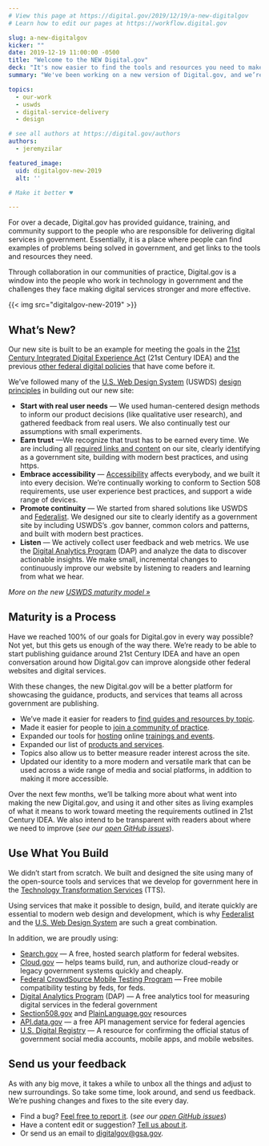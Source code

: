 ```yaml
---
# View this page at https://digital.gov/2019/12/19/a-new-digitalgov
# Learn how to edit our pages at https://workflow.digital.gov

slug: a-new-digitalgov
kicker: ""
date: 2019-12-19 11:00:00 -0500
title: "Welcome to the NEW Digital.gov"
deck: "It's now easier to find the tools and resources you need to make digital services better, and see examples of problems being solved across government."
summary: "We've been working on a new version of Digital.gov, and we’re ready to make it available to you."

topics:
  - our-work
  - uswds
  - digital-service-delivery
  - design

# see all authors at https://digital.gov/authors
authors:
  - jeremyzilar

featured_image:
  uid: digitalgov-new-2019
  alt: ''

# Make it better ♥

---
```


For over a decade, Digital.gov has provided guidance, training, and community support to the people who are responsible for delivering digital services in government. Essentially, it is a place where people can find examples of problems being solved in government, and get links to the tools and resources they need.

Through collaboration in our communities of practice, Digital.gov is a window into the people who work in technology in government and the challenges they face making digital services stronger and more effective.

{{< img src="digitalgov-new-2019" >}}

## What’s New?

Our new site is built to be an example for meeting the goals in the [21st Century Integrated Digital Experience Act](https://digital.gov/guides/21st-century-idea/) (21st Century IDEA) and the previous [other federal digital policies](https://digital.gov/resources/omb-memos-circulars-executive-orders-and-other-policies/) that have come before it.

We’ve followed many of the [U.S. Web Design System](https://designsystem.digital.gov/) (USWDS) [design principles](https://designsystem.digital.gov/maturity-model/) in building out our new site:

- **Start with real user needs** — We used human-centered design methods to inform our product decisions (like qualitative user research), and gathered feedback from real users. We also continually test our assumptions with small experiments.
- **Earn trust** —We recognize that trust has to be earned every time.  We are including all [required links and content](https://digital.gov/resources/required-web-content-and-links/) on our site, clearly identifying as a government site, building with modern best practices, and using https.
- **Embrace accessibility** — [Accessibility](https://digital.gov/resources/intro-accessibility/) affects everybody, and we built it into every decision.  We’re continually working to conform to Section 508 requirements, use user experience best practices, and support a wide range of devices.
- **Promote continuity** — We started from shared solutions like USWDS and [Federalist](https://federalist.18f.gov/). We designed our site to clearly identify as a government site by including USWDS’s .gov banner, common colors and patterns, and built with modern best practices.
- **Listen** — We actively collect user feedback and web metrics. We use the [Digital Analytics Program](https://digital.gov/services/dap/) (DAP) and analyze the data to discover actionable insights. We make small, incremental changes to continuously improve our website by listening to readers and learning from what we hear.

_More on the new [USWDS maturity model »](https://designsystem.digital.gov/maturity-model/)_

## Maturity is a Process

Have we reached 100% of our goals for Digital.gov in every way possible? Not yet, but this gets us enough of the way there. We’re ready to be able to start publishing guidance around 21st Century IDEA and have an open conversation around how Digital.gov can improve alongside other federal websites and digital services.

With these changes, the new Digital.gov will be a better platform for showcasing the guidance, products, and services that teams all across government are publishing.

- We’ve made it easier for readers to [find guides and resources by topic](https://digital.gov/resources/).
- Made it easier for people to [join a community of practice](https://digital.gov/communities/).
- Expanded our tools for [hosting](https://digital.gov/digitalgov-university/) online [trainings and events](https://digital.gov/events/).
- Expanded our list of [products and services](https://digital.gov/services/).
- Topics also allow us to better measure reader interest across the site.
- Updated our identity to a more modern and versatile mark that can be used across a wide range of media and social platforms, in addition to making it more accessible.

Over the next few months, we’ll be talking more about what went into making the new Digital.gov, and using it and other sites as living examples of what it means to work toward meeting the requirements outlined in 21st Century IDEA. We also intend to be transparent with readers about where we need to improve (_see our [open GitHub issues](https://github.com/GSA/digitalgov.gov/issues)_).

## Use What You Build

We didn’t start from scratch. We built and designed the site using many of the open-source tools and services that we develop for government here in the [Technology Transformation Services](https://www.gsa.gov/tts/) (TTS).

Using services that make it possible to design, build, and iterate quickly are essential to modern web design and development, which is why [Federalist](https://federalist.18f.gov) and the [U.S. Web Design System](https://designsystem.digital.gov) are such a great combination.

In addition, we are proudly using:

- [Search.gov](https://www.search.gov) — A free, hosted search platform for federal websites.
- [Cloud.gov](https://www.cloud.gov) — helps teams build, run, and authorize cloud-ready or legacy government systems quickly and cheaply.
- [Federal CrowdSource Mobile Testing Program](https://digital.gov/services/mobile-application-testing-program/) — Free mobile compatibility testing by feds, for feds.
- [Digital Analytics Program](https://digital.gov/services/dap/) (DAP) — A free analytics tool for measuring digital services in the federal government
- [Section508.gov](https://www.section508.gov/) and [PlainLanguage.gov](https://www.PlainLanguage.gov) resources
- [API.data.gov](https://api.data.gov/) — a free API management service for federal agencies
- [U.S. Digital Registry](https://digital.gov/services/u-s-digital-registry/) — A resource for confirming the official status of government social media accounts, mobile apps, and mobile websites.

## Send us your feedback

As with any big move, it takes a while to unbox all the things and adjust to new surroundings. So take some time, look around, and send us feedback. We’re pushing changes and fixes to the site every day.

- Find a bug? [Feel free to report it](https://github.com/GSA/digitalgov.gov/issues/new/choose). (_see our [open GitHub issues](https://github.com/GSA/digitalgov.gov/issues)_)
- Have a content edit or suggestion? [Tell us about it](https://github.com/GSA/digitalgov.gov/issues/new/choose).
- Or send us an email to [digitalgov@gsa.gov](mailto:digitalgov@gsa.gov).
